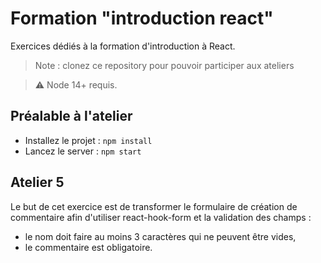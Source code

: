 # Formation "introduction react"
Exercices dédiés à la formation d'introduction à React.

> Note : clonez ce repository pour pouvoir participer aux ateliers

> :warning: Node 14+ requis.

## Préalable à l'atelier

- Installez le projet : `npm install`
- Lancez le server : `npm start`

## Atelier 5

Le but de cet exercice est de transformer le formulaire de création de commentaire afin d'utiliser react-hook-form et la validation des champs :

- le nom doit faire au moins 3 caractères qui ne peuvent être vides,
- le commentaire est obligatoire.
